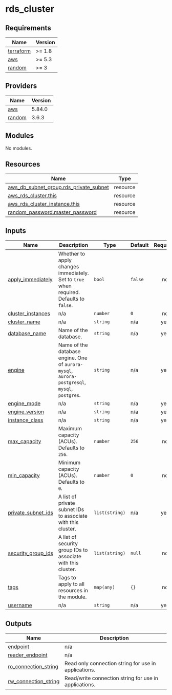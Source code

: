# rds_cluster

<!-- BEGIN_TF_DOCS -->
## Requirements

| Name | Version |
|------|---------|
| <a name="requirement_terraform"></a> [terraform](#requirement\_terraform) | >= 1.8 |
| <a name="requirement_aws"></a> [aws](#requirement\_aws) | >= 5.3 |
| <a name="requirement_random"></a> [random](#requirement\_random) | >= 3 |

## Providers

| Name | Version |
|------|---------|
| <a name="provider_aws"></a> [aws](#provider\_aws) | 5.84.0 |
| <a name="provider_random"></a> [random](#provider\_random) | 3.6.3 |

## Modules

No modules.

## Resources

| Name | Type |
|------|------|
| [aws_db_subnet_group.rds_private_subnet](https://registry.terraform.io/providers/hashicorp/aws/latest/docs/resources/db_subnet_group) | resource |
| [aws_rds_cluster.this](https://registry.terraform.io/providers/hashicorp/aws/latest/docs/resources/rds_cluster) | resource |
| [aws_rds_cluster_instance.this](https://registry.terraform.io/providers/hashicorp/aws/latest/docs/resources/rds_cluster_instance) | resource |
| [random_password.master_password](https://registry.terraform.io/providers/hashicorp/random/latest/docs/resources/password) | resource |

## Inputs

| Name | Description | Type | Default | Required |
|------|-------------|------|---------|:--------:|
| <a name="input_apply_immediately"></a> [apply\_immediately](#input\_apply\_immediately) | Whether to apply changes immediately. Set to `true` when required. Defaults to `false`. | `bool` | `false` | no |
| <a name="input_cluster_instances"></a> [cluster\_instances](#input\_cluster\_instances) | n/a | `number` | `0` | no |
| <a name="input_cluster_name"></a> [cluster\_name](#input\_cluster\_name) | n/a | `string` | n/a | yes |
| <a name="input_database_name"></a> [database\_name](#input\_database\_name) | Name of the database. | `string` | n/a | yes |
| <a name="input_engine"></a> [engine](#input\_engine) | Name of the database engine. One of `aurora-mysql`, `aurora-postgresql`, `mysql`, `postgres`. | `string` | n/a | yes |
| <a name="input_engine_mode"></a> [engine\_mode](#input\_engine\_mode) | n/a | `string` | n/a | yes |
| <a name="input_engine_version"></a> [engine\_version](#input\_engine\_version) | n/a | `string` | n/a | yes |
| <a name="input_instance_class"></a> [instance\_class](#input\_instance\_class) | n/a | `string` | n/a | yes |
| <a name="input_max_capacity"></a> [max\_capacity](#input\_max\_capacity) | Maximum capacity (ACUs). Defaults to `256`. | `number` | `256` | no |
| <a name="input_min_capacity"></a> [min\_capacity](#input\_min\_capacity) | Minimum capacity (ACUs). Defaults to `0`. | `number` | `0` | no |
| <a name="input_private_subnet_ids"></a> [private\_subnet\_ids](#input\_private\_subnet\_ids) | A list of private subnet IDs to associate with this cluster. | `list(string)` | n/a | yes |
| <a name="input_security_group_ids"></a> [security\_group\_ids](#input\_security\_group\_ids) | A list of security group IDs to associate with this cluster. | `list(string)` | `null` | no |
| <a name="input_tags"></a> [tags](#input\_tags) | Tags to apply to all resources in the module. | `map(any)` | `{}` | no |
| <a name="input_username"></a> [username](#input\_username) | n/a | `string` | n/a | yes |

## Outputs

| Name | Description |
|------|-------------|
| <a name="output_endpoint"></a> [endpoint](#output\_endpoint) | n/a |
| <a name="output_reader_endpoint"></a> [reader\_endpoint](#output\_reader\_endpoint) | n/a |
| <a name="output_ro_connection_string"></a> [ro\_connection\_string](#output\_ro\_connection\_string) | Read only connection string for use in applications. |
| <a name="output_rw_connection_string"></a> [rw\_connection\_string](#output\_rw\_connection\_string) | Read/write connection string for use in applications. |
<!-- END_TF_DOCS -->
